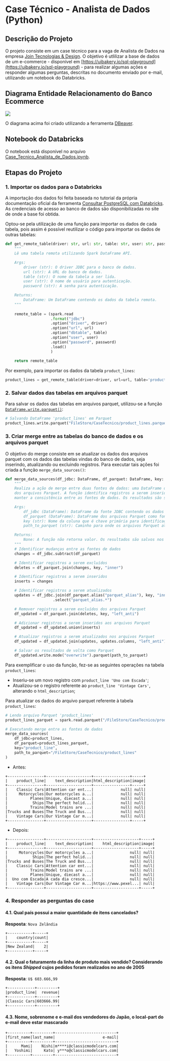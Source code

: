 # Case Técnico - Analista de Dados (Python)

## Descrição do Projeto

O projeto consiste em um case técnico para a vaga de Analista de Dados na empresa [Join Tecnologias & Design](https://www.linkedin.com/company/join-ti/). O objetivo é utlilizar a base de dados de um e-commerce - disponível em  [https://uibakery.io/sql-playground](https://uibakery.io/sql-playground) - para realizar algumas ações e responder algumas perguntas, descritas no documento enviado por e-mail, utilizando um notebook do Databricks.

## Diagrama Entidade Relacionamento do Banco Ecommerce

![](ER_Diagram.png)

O diagrama acima foi criado utilizando a ferramenta [DBeaver](https://dbeaver.io/).

## Notebook do Databricks

O notebook está disponível no arquivo [Case_Tecnico_Analista_de_Dados.ipynb](Case_Tecnico_Analista_de_Dados.ipynb).

## Etapas do Projeto

### 1. Importar os dados para o Databricks

A importação dos dados foi feita baseada no tutorial da própria documentação oficial da ferramenta [Consultar PostgreSQL com Databricks](https://docs.databricks.com/pt/external-data/postgresql.html). As credenciais de acesso ao banco de dados são disponibilizadas no site de onde a base foi obtida.

Optou-se pela utilização de uma função para importar os dados de cada tabela, pois assim é possível reutilizar o código para importar os dados de outras tabelas:

```python
def get_remote_table(driver: str, url: str, table: str, user: str, password: str) -> DataFrame:
    """
    Lê uma tabela remota utilizando Spark DataFrame API.

    Args:
        driver (str): O driver JDBC para o banco de dados.
        url (str): A URL do banco de dados.
        table (str): O nome da tabela a ser lida.
        user (str): O nome de usuário para autenticação.
        password (str): A senha para autenticação.

    Returns:
        DataFrame: Um DataFrame contendo os dados da tabela remota.
    """
    
    remote_table = (spark.read
                    .format("jdbc")
                    .option("driver", driver)
                    .option("url", url)
                    .option("dbtable", table)
                    .option("user", user)
                    .option("password", password)
                    .load()
                    )
    
    return remote_table
```

Por exemplo, para importar os dados da tabela `product_lines`:

```python
product_lines = get_remote_table(driver=driver, url=url, table='product_lines', user=user, password=password)
```

### 2. Salvar dados das tabelas em arquivos parquet

Para salvar os dados das tabelas em arquivos parquet, utilizou-se a função [`DataFrame.write.parquet()`](https://spark.apache.org/docs/latest/api/python/reference/pyspark.sql/api/pyspark.sql.DataFrameWriter.parquet.html):

```python
# Salvando DataFrame 'product_lines' em Parquet
product_lines.write.parquet("FileStore/CaseTecnico/product_lines.parquet")
```

### 3. Criar merge entre as tabelas do banco de dados e os arquivos parquet

O objetivo do merge consiste em se atualizar os dados dos arquivos parquet com os dados das tabelas vindas do banco de dados, seja inserindo, atualizando ou excluindo registros. Para executar tais ações foi criada a função `merge_data_sources()`:

```python
def merge_data_sources(df_jdbc: DataFrame, df_parquet: DataFrame, key: str, path_to_parquet: str) -> None:
    """
    Realiza a ação de merge entre duas fontes de dados: uma DataFrame da fonte JDBC e outra DataFrame
    dos arquivos Parquet. A função identifica registros a serem inseridos, atualizados e excluídos para
    manter a consistência entre as fontes de dados. Os resultados são salvos como arquivos Parquet.

    Args:
        df_jdbc (DataFrame): DataFrame da fonte JDBC contendo os dados atualizados.
        df_parquet (DataFrame): DataFrame dos arquivos Parquet como fonte de armazenamento local.
        key (str): Nome da coluna que é chave primária para identificação de registros.
        path_to_parquet (str): Caminho para onde os arquivos Parquet atualizados serão salvos.

    Returns:
        None: A função não retorna valor. Os resultados são salvos nos arquivos Parquet especificados.
    """
    # Identificar mudanças entre as fontes de dados
    changes = df_jdbc.subtract(df_parquet)

    # Identificar registros a serem excluídos
    deletes = df_parquet.join(changes, key, "inner")

    # Identificar registros a serem inseridos
    inserts = changes

    # Identificar registros a serem atualizados
    updates = df_jdbc.join(df_parquet.alias("parquet_alias"), key, "inner") \
                     .select("parquet_alias.*")

    # Remover registros a serem excluídos dos arquivos Parquet
    df_updated = df_parquet.join(deletes, key, "left_anti")

    # Adicionar registros a serem inseridos aos arquivos Parquet
    df_updated = df_updated.union(inserts)

    # Atualizar registros a serem atualizados nos arquivos Parquet
    df_updated = df_updated.join(updates, updates.columns, "left_anti")

    # Salvar os resultados de volta como Parquet
    df_updated.write.mode("overwrite").parquet(path_to_parquet)
```

Para exemplificar o uso da função, fez-se as seguintes operações na tabela `product_lines`:

- Inseriu-se um novo registro com `product_line 'Uno com Escada'`;
- Atualizou-se o registro referente ao `product_line 'Vintage Cars'`, alterando o `html_description`;

Para atualizar os dados do arquivo parquet referente à tabela `product_lines`:

```python
# Lendo arquivo Parquet 'product_lines'
product_lines_parquet = spark.read.parquet("/FileStore/CaseTecnico/product_lines.parquet")

# Executando merge entre as fontes de dados
merge_data_sources(
    df_jdbc=product_lines, 
    df_parquet=product_lines_parquet, 
    key="product_line", 
    path_to_parquet="/FileStore/CaseTecnico/product_lines"
)
```

- Antes:

```text
+----------------+--------------------+----------------+-----+
|    product_line|    text_description|html_description|image|
+----------------+--------------------+----------------+-----+
|    Classic Cars|Attention car ent...|            null| null|
|     Motorcycles|Our motorcycles a...|            null| null|
|          Planes|Unique, diecast a...|            null| null|
|           Ships|The perfect holid...|            null| null|
|          Trains|Model trains are ...|            null| null|
|Trucks and Buses|The Truck and Bus...|            null| null|
|    Vintage Cars|Our Vintage Car m...|            null| null|
+----------------+--------------------+----------------+-----+
```

- Depois:

```text
+----------------+--------------------+--------------------+-----+
|    product_line|    text_description|    html_description|image|
+----------------+--------------------+--------------------+-----+
|     Motorcycles|Our motorcycles a...|                null| null|
|           Ships|The perfect holid...|                null| null|
|Trucks and Buses|The Truck and Bus...|                null| null|
|    Classic Cars|Attention car ent...|                null| null|
|          Trains|Model trains are ...|                null| null|
|          Planes|Unique, diecast a...|                null| null|
|  Uno com Escada|A cada dia cresce...|                null| null|
|    Vintage Cars|Our Vintage Car m...|https://www.pexel...| null|
+----------------+--------------------+--------------------+-----+
```

### 4. Responder as perguntas do case

#### 4.1. Qual país possui a maior quantidade de itens cancelados?

**Resposta**: `Nova Zelândia`

```text
+-----------+-----+
|    country|count|
+-----------+-----+
|New Zealand|    2|
+-----------+-----+
```

#### 4.2. Qual o faturamento da linha de produto mais vendido? Considerando os itens *Shipped* cujos pedidos foram realizados no ano de 2005

**Resposta**: `U$ 603.666,99`

```text
+------------+---------+
|product_line|  revenue|
+------------+---------+
|Classic Cars|603666.99|
+------------+---------+
```

#### 4.3. Nome, sobrenome e e-mail dos vendedores do Japão, o local-part do e-mail deve estar mascarado

```text
+----------+---------+---------------------------+
|first_name|last_name|                     e-mail|
+----------+---------+---------------------------+
|      Mami|    Nishi|m****i@classicmodelcars.com|
|   Yoshimi|     Kato| y***o@classicmodelcars.com|
+----------+---------+---------------------------+
```
